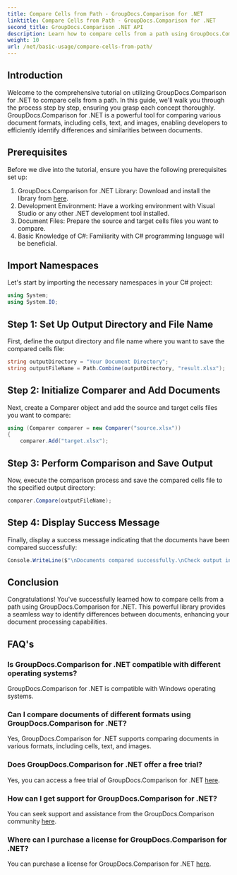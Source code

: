 ```yaml
---
title: Compare Cells from Path - GroupDocs.Comparison for .NET
linktitle: Compare Cells from Path - GroupDocs.Comparison for .NET
second_title: GroupDocs.Comparison .NET API
description: Learn how to compare cells from a path using GroupDocs.Comparison for .NET. Efficiently identify differences between documents.
weight: 10
url: /net/basic-usage/compare-cells-from-path/
---
```

## Introduction
Welcome to the comprehensive tutorial on utilizing GroupDocs.Comparison for .NET to compare cells from a path. In this guide, we'll walk you through the process step by step, ensuring you grasp each concept thoroughly. GroupDocs.Comparison for .NET is a powerful tool for comparing various document formats, including cells, text, and images, enabling developers to efficiently identify differences and similarities between documents.
## Prerequisites
Before we dive into the tutorial, ensure you have the following prerequisites set up:
1. GroupDocs.Comparison for .NET Library: Download and install the library from [here](https://releases.groupdocs.com/comparison/net/).
2. Development Environment: Have a working environment with Visual Studio or any other .NET development tool installed.
3. Document Files: Prepare the source and target cells files you want to compare.
4. Basic Knowledge of C#: Familiarity with C# programming language will be beneficial.

## Import Namespaces
Let's start by importing the necessary namespaces in your C# project:
```csharp
using System;
using System.IO;
```
## Step 1: Set Up Output Directory and File Name
First, define the output directory and file name where you want to save the compared cells file:
```csharp
string outputDirectory = "Your Document Directory";
string outputFileName = Path.Combine(outputDirectory, "result.xlsx");
```
## Step 2: Initialize Comparer and Add Documents
Next, create a Comparer object and add the source and target cells files you want to compare:
```csharp
using (Comparer comparer = new Comparer("source.xlsx"))
{
    comparer.Add("target.xlsx");
```
## Step 3: Perform Comparison and Save Output
Now, execute the comparison process and save the compared cells file to the specified output directory:
```csharp
comparer.Compare(outputFileName);
```
## Step 4: Display Success Message
Finally, display a success message indicating that the documents have been compared successfully:
```csharp
Console.WriteLine($"\nDocuments compared successfully.\nCheck output in {outputDirectory}.");
```

## Conclusion
Congratulations! You've successfully learned how to compare cells from a path using GroupDocs.Comparison for .NET. This powerful library provides a seamless way to identify differences between documents, enhancing your document processing capabilities.
## FAQ's
### Is GroupDocs.Comparison for .NET compatible with different operating systems?
GroupDocs.Comparison for .NET is compatible with Windows operating systems.
### Can I compare documents of different formats using GroupDocs.Comparison for .NET?
Yes, GroupDocs.Comparison for .NET supports comparing documents in various formats, including cells, text, and images.
### Does GroupDocs.Comparison for .NET offer a free trial?
Yes, you can access a free trial of GroupDocs.Comparison for .NET [here](https://releases.groupdocs.com/).
### How can I get support for GroupDocs.Comparison for .NET?
You can seek support and assistance from the GroupDocs.Comparison community [here](https://forum.groupdocs.com/c/comparison/12).
### Where can I purchase a license for GroupDocs.Comparison for .NET?
You can purchase a license for GroupDocs.Comparison for .NET [here](https://purchase.groupdocs.com/buy).
